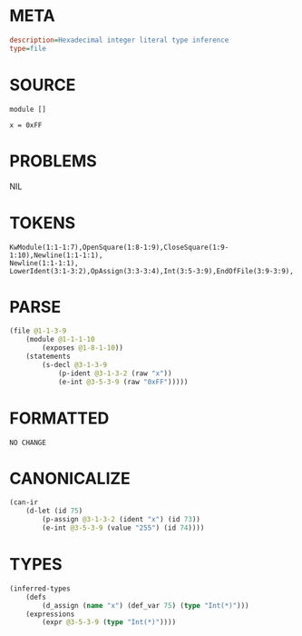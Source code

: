 # META
~~~ini
description=Hexadecimal integer literal type inference
type=file
~~~
# SOURCE
~~~roc
module []

x = 0xFF
~~~
# PROBLEMS
NIL
# TOKENS
~~~zig
KwModule(1:1-1:7),OpenSquare(1:8-1:9),CloseSquare(1:9-1:10),Newline(1:1-1:1),
Newline(1:1-1:1),
LowerIdent(3:1-3:2),OpAssign(3:3-3:4),Int(3:5-3:9),EndOfFile(3:9-3:9),
~~~
# PARSE
~~~clojure
(file @1-1-3-9
	(module @1-1-1-10
		(exposes @1-8-1-10))
	(statements
		(s-decl @3-1-3-9
			(p-ident @3-1-3-2 (raw "x"))
			(e-int @3-5-3-9 (raw "0xFF")))))
~~~
# FORMATTED
~~~roc
NO CHANGE
~~~
# CANONICALIZE
~~~clojure
(can-ir
	(d-let (id 75)
		(p-assign @3-1-3-2 (ident "x") (id 73))
		(e-int @3-5-3-9 (value "255") (id 74))))
~~~
# TYPES
~~~clojure
(inferred-types
	(defs
		(d_assign (name "x") (def_var 75) (type "Int(*)")))
	(expressions
		(expr @3-5-3-9 (type "Int(*)"))))
~~~
